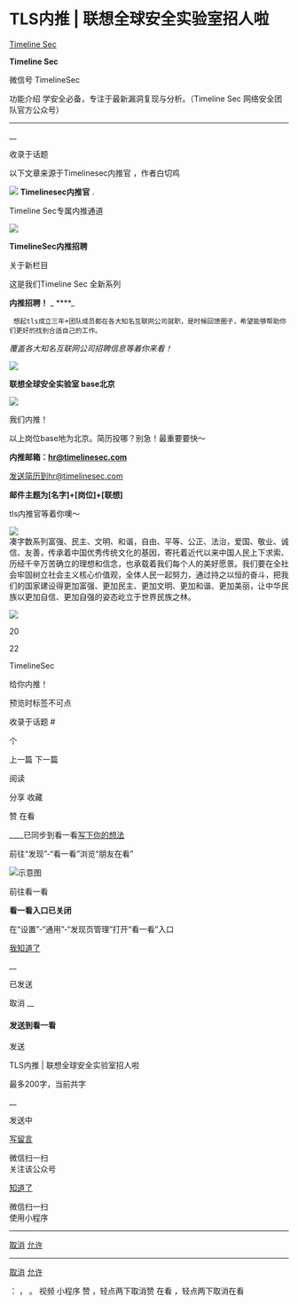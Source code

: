 #  TLS内推 | 联想全球安全实验室招人啦

[ Timeline Sec ](javascript:void\(0\);)

**Timeline Sec** ![]()

微信号 TimelineSec

功能介绍 学安全必备，专注于最新漏洞复现与分析。（Timeline Sec 网络安全团队官方公众号）

____

__

收录于话题

以下文章来源于Timelinesec内推官 ，作者白切鸡

![](http://wx.qlogo.cn/mmhead/Q3auHgzwzM5kv1OcSPPib6sr1SnmcyYf2pw40cY5wre7GnwicMzlyYDQ/0)
**Timelinesec内推官** .

Timeline Sec专属内推通道

  

![](http://hk-proxy.gitwarp.com/https://raw.githubusercontent.com/tuchuang9/tc1/refs/heads/main/public/20220218185254.png)

  

**TimelineSec内推招聘**

  

关于新栏目

这是我们Timeline Sec 全新系列

 **内推招聘！** _ ****_

     想起tls成立三年+团队成员都在各大知名互联网公司就职，是时候回馈圈子，希望能够帮助你们更好的找到合适自己的工作。

  

 _覆盖各大知名互联网公司招聘信息等着你来看！_

![](http://hk-proxy.gitwarp.com/https://raw.githubusercontent.com/tuchuang9/tc1/refs/heads/main/public/20220218185255.png)

  

 **联想全球安全实验室 base北京**

  

![](http://hk-proxy.gitwarp.com/https://raw.githubusercontent.com/tuchuang9/tc1/refs/heads/main/public/20220218185256.png)

  

  

  

我们内推！

以上岗位base地为北京。简历投哪？别急！最重要要快～

 **内推邮箱：hr@timelinesec.com**  

发送简历到hr@timelinesec.com

 **邮件主题为[名字]+[岗位]+[联想]**

tls内推官等着你噢～

![](http://hk-proxy.gitwarp.com/https://raw.githubusercontent.com/tuchuang9/tc1/refs/heads/main/public/20220218185301.png)  
凑字数系列富强、民主、文明、和谐，自由、平等、公正、法治，爱国、敬业、诚信、友善，传承着中国优秀传统文化的基因，寄托着近代以来中国人民上下求索、历经千辛万苦确立的理想和信念，也承载着我们每个人的美好愿景。我们要在全社会牢固树立社会主义核心价值观，全体人民一起努力，通过持之以恒的奋斗，把我们的国家建设得更加富强、更加民主、更加文明、更加和谐、更加美丽，让中华民族以更加自信、更加自强的姿态屹立于世界民族之林。

  

  

  

![](http://hk-proxy.gitwarp.com/https://raw.githubusercontent.com/tuchuang9/tc1/refs/heads/main/public/20220218185302.png)

20

22

TimelineSec

给你内推！  

  

预览时标签不可点

收录于话题 #

 个

上一篇 下一篇

阅读

分享 收藏

赞 在看

____已同步到看一看[写下你的想法](javascript:;)

前往“发现”-“看一看”浏览“朋友在看”

![示意图](//res.wx.qq.com/mmbizwap/zh_CN/htmledition/images/pic/appmsg/pic_like_comment55871f.png)

前往看一看

**看一看入口已关闭**

在“设置”-“通用”-“发现页管理”打开“看一看”入口

[我知道了](javascript:;)

__

已发送

取消 __

####  发送到看一看

发送

TLS内推 | 联想全球安全实验室招人啦

最多200字，当前共字

__

发送中

[写留言](javascript:;)

微信扫一扫  
关注该公众号

[知道了](javascript:;)

微信扫一扫  
使用小程序

****

[取消](javascript:void\(0\);) [允许](javascript:void\(0\);)

****

[取消](javascript:void\(0\);) [允许](javascript:void\(0\);)

： ， 。 视频 小程序 赞 ，轻点两下取消赞 在看 ，轻点两下取消在看

